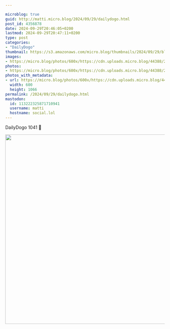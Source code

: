 ```yaml
---

microblog: true
guid: http://matti.micro.blog/2024/09/29/dailydogo.html
post_id: 4356878
date: 2024-09-29T20:46:05+0200
lastmod: 2024-09-29T20:47:11+0200
type: post
categories:
- "DailyDogo"
thumbnail: https://s3.amazonaws.com/micro.blog/thumbnails/2024/09/29/blog.martin-haehnel.de/ae31163042d45e1169f35fc3a09cd0db.png
images:
- https://micro.blog/photos/600x/https://cdn.uploads.micro.blog/44388/2024/9ff4d2ebbf5f4d1f93267b22a7e715fb.jpg
photos:
- https://micro.blog/photos/600x/https://cdn.uploads.micro.blog/44388/2024/9ff4d2ebbf5f4d1f93267b22a7e715fb.jpg
photos_with_metadata:
- url: https://micro.blog/photos/600x/https://cdn.uploads.micro.blog/44388/2024/9ff4d2ebbf5f4d1f93267b22a7e715fb.jpg
  width: 600
  height: 1066
permalink: /2024/09/29/dailydogo.html
mastodon:
  id: 113222325871710941
  username: matti
  hostname: social.lol
---
```

DailyDogo 1041 🐶

<img src="/media/uploads/2024/9ff4d2ebbf5f4d1f93267b22a7e715fb.jpg" width="600" alt="" />
